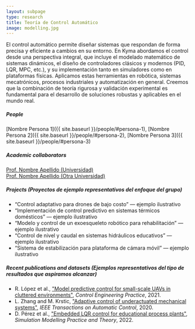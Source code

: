 ```yaml
---
layout: subpage
type: research
title: Teoría de Control Automático
image: modelling.jpg
---
```

El control automático permite diseñar sistemas que respondan de forma precisa y eficiente a cambios en su entorno. En Kyma abordamos el control desde una perspectiva integral, que incluye el modelado matemático de sistemas dinámicos, el diseño de controladores clásicos y modernos (PID, LQR, MPC, etc.), y su implementación tanto en simuladores como en plataformas físicas. Aplicamos estas herramientas en robótica, sistemas mecatrónicos, procesos industriales y automatización en general. Creemos que la combinación de teoría rigurosa y validación experimental es fundamental para el desarrollo de soluciones robustas y aplicables en el mundo real.

##### People  
[Nombre Persona 1]({{ site.baseurl }}/people/#persona-1), [Nombre Persona 2]({{ site.baseurl }}/people/#persona-2), [Nombre Persona 3]({{ site.baseurl }}/people/#persona-3)

##### Academic collaborators  
[Prof. Nombre Apellido (Universidad)](https://ejemplo.edu.co)  
[Prof. Nombre Apellido (Otra Universidad)](https://universidad.edu.co)

##### Projects *(Proyectos de ejemplo representativos del enfoque del grupo)*  
- “Control adaptativo para drones de bajo costo” — ejemplo ilustrativo  
- “Implementación de control predictivo en sistemas térmicos domésticos” — ejemplo ilustrativo  
- “Modelo y control de un exoesqueleto robótico para rehabilitación” — ejemplo ilustrativo  
- “Control de nivel y caudal en sistemas hidráulicos educativos” — ejemplo ilustrativo  
- “Sistema de estabilización para plataforma de cámara móvil” — ejemplo ilustrativo

##### Recent publications and datasets *(Ejemplos representativos del tipo de resultados que aspiramos alcanzar)*  
- R. López et al., ["Model predictive control for small-scale UAVs in cluttered environments"](https://doi.org/10.1016/j.conengprac.2021.105096), *Control Engineering Practice*, 2021.  
- L. Zhang and M. Krstic, ["Adaptive control of underactuated mechanical systems"](https://doi.org/10.1109/TAC.2020.2976543), *IEEE Transactions on Automatic Control*, 2020.  
- D. Pérez et al., ["Embedded LQR control for educational process plants"](https://doi.org/10.1016/j.simpat.2022.102625), *Simulation Modelling Practice and Theory*, 2022.
